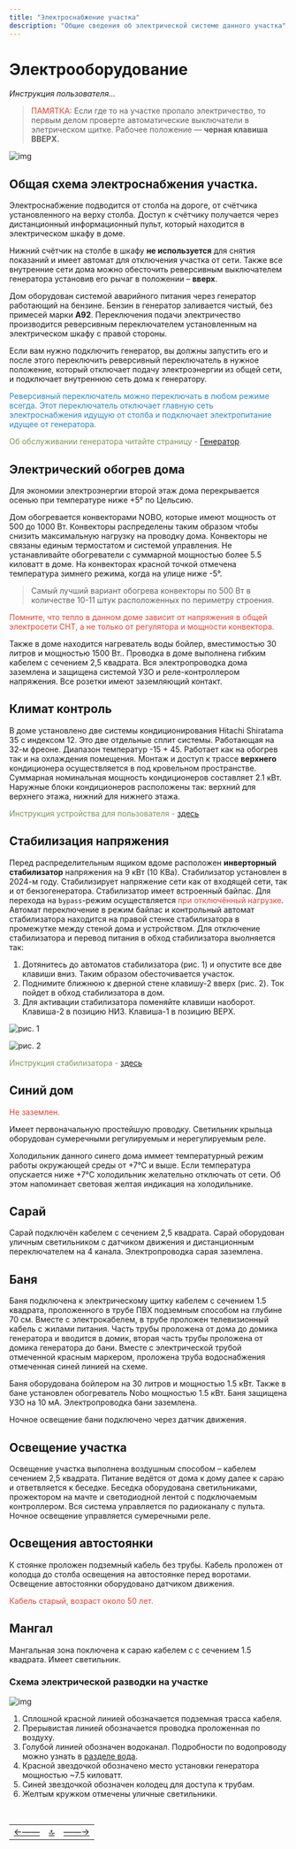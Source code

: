 ```yaml
---
title: "Электроснабжение участка"
description: "Общие сведения об электрической системе данного участка"
---
```


<div class="navi"><nav id="navi"><!-- js --></nav></div>

# Электрооборудование

*Инструкция пользователя…*

><span style="color: #e34234;">ПАМЯТКА:</span> Если где то на участке пропало электричество, то первым делом проверте автоматические выключатели в элетрическом щитке. Рабочее положение — **черная клавиша ВВЕРХ.**

<span id="shkaf-img" class="img" onclick="imgResize()">![img](assets/img/automat220.jpeg)</span>

## Общая схема электроснабжения участка.

Электроснабжение подводится от столба на дороге, от счётчика установленного на верху столба. Доступ к счётчику получается через дистанционный информационный пульт, который находится в электрическом шкафу в доме.

Нижний счётчик на столбе в шкафу  **не используется** для снятия показаний и имеет автомат для отключения участка от сети. Также все внутренние сети дома можно обесточить реверсивным выключателем генератора установив его рычаг в положении – **вверх**.

Дом оборудован системой аварийного питания через генератор работающий на бензине. Бензин в генератор заливается чистый, без примесей марки **А92**. Переключения подачи электричество производится реверсивным переключателем установленным на электрическом шкафу с правой стороны.

Если вам нужно подключить генератор, вы должны запустить его и после этого переключить реверсивный переключатель в нужное положение, который отключает подачу электроэнергии из общей сети, и подключает внутреннюю сеть дома к генератору.

<span style="color: #2C87BF;">Реверсивный переключатель можно переключать в любом режиме всегда. Этот переключатель  отключает главную сеть электроснабжения идущую от столба и подключает электропитание идущее от генератора.

<span style="color: #7C9655;">Об обслуживании генератора читайте страницу - [Генератор](003-generator.md).

## Электрический обогрев дома

Для экономии электроэнергии второй этаж дома перекрывается осенью при температуре ниже +5° по Цельсию.

Дом обогревается конвекторами NOBO, которые имеют мощность от 500 до 1000 Вт. Конвекторы распределены таким образом чтобы снизить максимальную нагрузку на проводку дома. Конвекторы не связаны единым термостатом и системой управления. Не устанавливайте обогреватели с суммарной мощностью более 5.5 киловатт в доме. На конвекторах красной точкой отмечена температура зимнего режима, когда на улице ниже -5°.

>Самый лучший вариант обогрева конвекторы по 500 Вт в количестве 10-11 штук расположенных по периметру строения.

<span style="color: #e34234;">Помните, что тепло в данном доме зависит от напряжения в общей электросети СНТ, а не только от регулятора и мощности конвектора.

Также в доме находится нагреватель воды бойлер, вместимостью 30 литров и мощностью 1500 Вт.. Проводка в доме выполнена гибким кабелем с сечением 2,5 квадрата. Вся электропроводка дома заземлена и защищена системой УЗО и реле-контроллером напряжения. Все розетки имеют заземляющий контакт.

## Климат контроль

 В доме установлено две системы кондиционирования Hitachi Shiratama 35 с индексом 12. Это две отдельные сплит системы. Работающая на 32-м фреоне. Диапазон температур -15 + 45. Работает как на обогрев так и на охлаждения помещения. Монтаж и доступ к трассе **верхнего** кондиционера осуществляется в под кровельном пространстве. Суммарная номинальная мощность кондиционеров составляет 2.1 кВт. Наружные блоки кондиционеров расположены так: верхний для верхнего этажа, нижний для нижнего этажа.

 <span style="color: #7C9655;"> Инструкция устройства для пользователя - [здесь](assets/pdf/Shiratama_Hitachi.pdf)

## Стабилизация напряжения

Перед распределительным ящиком вдоме расположен **инверторный стабилизатор** напряжения на 9 кВт (10 КВа). Стабилизатор установлен в 2024-м году. Стабилизирует напряжение сети как от входящей сети, так и от бензогенератора. Стабилизатор имеет встроенный байпас. Для перехода на `bypass`-режим осуществляется <span style="color: #e34234;">при отключённый нагрузке</span>. Автомат переключение в режим байпас и контрольный автомат стабилизатора находится на правой стенке стабилизатора в промежутке между стеной дома и устройством. Для отключение стабилизатора и перевод питания в обход стабилизатора выолняется так:

1. Дотянитесь до автоматов стабилизатора (рис. 1) и опустите все две клавиши вниз. Таким образом обесточивается участок.
2. Поднимите ближнюю к дверной стене клавишу-2 вверх (рис. 2). Ток пойдет в обход стабилизатора в дом.
3. Для активации стабилизатора поменяйте клавиши наоборот. Клавиша-2 в позицию НИЗ. Клавиша-1 в позицию ВЕРХ.

![рис. 1](assets/img/instab-001.jpeg)

![рис. 2](assets/img/instab-002.jpeg)



 <span style="color: #7C9655;"> Инструкция стабилизатора - [здесь](assets/pdf/instab10000.pdf)


## Синий дом

<span style="color: #e34234;">Не заземлен.

Имеет первоначальную простейшую проводку. Светильник крыльца оборудован сумеречными регулируемым и нерегулируемым реле.

Холодильник данного синего дома иммеет температурный режим работы окружающей среды от +7°С и выше. Если температура опускается ниже +7°С холодильник желательно отключать от сети. Об этом напоминает световая желтая индикация на холодильнике.

## Сарай

 Сарай подключён кабелем с сечением 2,5 квадрата.
 Сарай оборудован уличным светильником с датчиком движения и дистанционным переключателем на 4 канала.
 Электропроводка сарая заземлена.

## Баня

 Баня подключена к электрическому щитку кабелем с сечением 1.5 квадрата, проложенного в трубе ПВХ подземным способом на глубине 70 см. Вместе с электрокабелем, в трубе проложен телевизионный кабель с жилами питания. Часть трубы проложена от дома до домика генератора и вводится в домик, вторая часть трубы проложена от домика генератора до бани. Вместе с электрической трубой отмеченной красным маркером, проложена труба водоснабжения отмеченная синей линией на схеме.

Баня оборудована бойлером на 30 литров и мощностью 1.5 кВт. Также в бане установлен обогреватель Nobo мощностью 1.5 кВт. Баня защищена УЗО на 10 мА.
Электропроводка бани заземлена.

Ночное освещение бани подключено через датчик движения.

## Освещение участка

Освещение участка выполнена воздушным способом – кабелем сечением 2,5 квадрата. Питание ведётся от дома к дому далее к сараю и ответвляется к беседке. Беседка оборудована светильниками, прожектором на мачте и светодиодной лентой с подключаемым контроллером. Вся система управляется по радиоканалу с пульта. Ночное освещение управляется сумеречными реле.

## Освещения автостоянки

К стоянке проложен подземный кабель без трубы. Кабель проложен от колодца до столба освещения на автостоянке перед воротами. Освещение автостоянки оборудовано датчиком движения.

<span style="color: #e34234;">Кабель старый, возраст около 50 лет.

## Мангал

Мангальная зона поключена к сараю кабелем с с сечением 1.5 квадрата. Имеет светильник.


### Схема электрической разводки на участке

<span id="img0004" class="img" onclick="imgResize()">![img](assets/img/Olhovka-techmap.006.jpeg)</span>

1. Сплошной красной линией обозначается подземная трасса кабеля.
2. Прерывистая линией обозначается проводка проложенная по воздуху.
3. Голубой линией обозначен водоканал. Подробности по водопроводу можно узнать в [разделе вода](001-water.md).
4. Красной звездочкой обозначено место установки генератора мощностью ~7.5 киловатт.
5. Синей звездочкой обозначен колодец для доступа к трубам.
6. Желтым кружком отмечены уличные светильники.


<script src="assets/js/navi.js"></script>




<!--ystm_start-->
<br>

 ||||
 |:---|:---:|---:|
 [←——](001-water.md)|[ 🔝 ](#)|[——→](003-generator.md)

 <br>
<!--ystm_end-->
